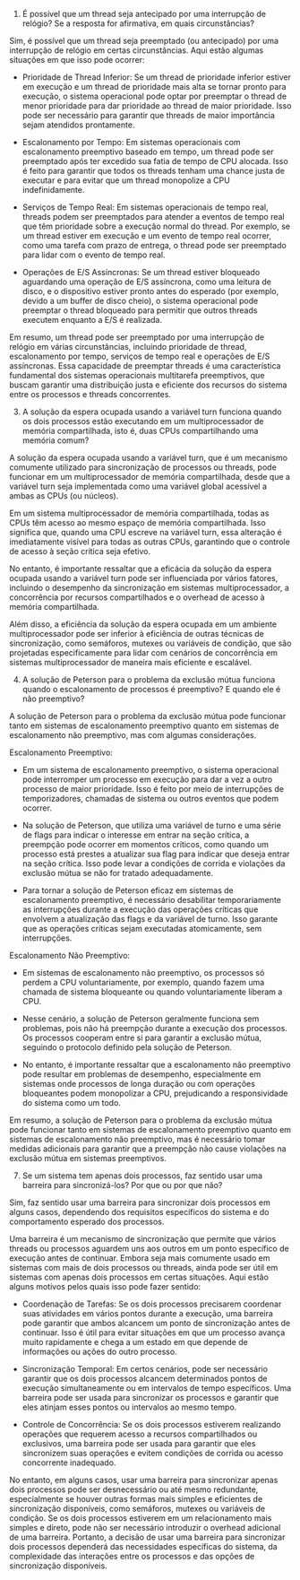 
1. É possível que um thread seja antecipado por uma interrupção de relógio? Se a resposta for afirmativa, em quais circunstâncias?

Sim, é possível que um thread seja preemptado (ou antecipado) por uma interrupção de relógio em certas circunstâncias. Aqui estão algumas situações em que isso pode ocorrer:

- Prioridade de Thread Inferior: Se um thread de prioridade inferior estiver em execução e um thread de prioridade mais alta se tornar pronto para execução, o sistema operacional pode optar por preemptar o thread de menor prioridade para dar prioridade ao thread de maior prioridade. Isso pode ser necessário para garantir que threads de maior importância sejam atendidos prontamente.
    
- Escalonamento por Tempo: Em sistemas operacionais com escalonamento preemptivo baseado em tempo, um thread pode ser preemptado após ter excedido sua fatia de tempo de CPU alocada. Isso é feito para garantir que todos os threads tenham uma chance justa de executar e para evitar que um thread monopolize a CPU indefinidamente.
    
- Serviços de Tempo Real: Em sistemas operacionais de tempo real, threads podem ser preemptados para atender a eventos de tempo real que têm prioridade sobre a execução normal do thread. Por exemplo, se um thread estiver em execução e um evento de tempo real ocorrer, como uma tarefa com prazo de entrega, o thread pode ser preemptado para lidar com o evento de tempo real.
    
- Operações de E/S Assíncronas: Se um thread estiver bloqueado aguardando uma operação de E/S assíncrona, como uma leitura de disco, e o dispositivo estiver pronto antes do esperado (por exemplo, devido a um buffer de disco cheio), o sistema operacional pode preemptar o thread bloqueado para permitir que outros threads executem enquanto a E/S é realizada.
    

Em resumo, um thread pode ser preemptado por uma interrupção de relógio em várias circunstâncias, incluindo prioridade de thread, escalonamento por tempo, serviços de tempo real e operações de E/S assíncronas. Essa capacidade de preemptar threads é uma característica fundamental dos sistemas operacionais multitarefa preemptivos, que buscam garantir uma distribuição justa e eficiente dos recursos do sistema entre os processos e threads concorrentes.

  

3. A solução da espera ocupada usando a variável turn funciona quando os dois processos estão executando em um multiprocessador de memória compartilhada, isto é, duas CPUs compartilhando uma memória comum?

  

A solução da espera ocupada usando a variável turn, que é um mecanismo comumente utilizado para sincronização de processos ou threads, pode funcionar em um multiprocessador de memória compartilhada, desde que a variável turn seja implementada como uma variável global acessível a ambas as CPUs (ou núcleos).

Em um sistema multiprocessador de memória compartilhada, todas as CPUs têm acesso ao mesmo espaço de memória compartilhada. Isso significa que, quando uma CPU escreve na variável turn, essa alteração é imediatamente visível para todas as outras CPUs, garantindo que o controle de acesso à seção crítica seja efetivo.

No entanto, é importante ressaltar que a eficácia da solução da espera ocupada usando a variável turn pode ser influenciada por vários fatores, incluindo o desempenho da sincronização em sistemas multiprocessador, a concorrência por recursos compartilhados e o overhead de acesso à memória compartilhada.

Além disso, a eficiência da solução da espera ocupada em um ambiente multiprocessador pode ser inferior à eficiência de outras técnicas de sincronização, como semáforos, mutexes ou variáveis de condição, que são projetadas especificamente para lidar com cenários de concorrência em sistemas multiprocessador de maneira mais eficiente e escalável.

  
  

4. A solução de Peterson para o problema da exclusão mútua funciona quando o escalonamento de processos é preemptivo? E quando ele é não preemptivo?

  

A solução de Peterson para o problema da exclusão mútua pode funcionar tanto em sistemas de escalonamento preemptivo quanto em sistemas de escalonamento não preemptivo, mas com algumas considerações.

Escalonamento Preemptivo:

- Em um sistema de escalonamento preemptivo, o sistema operacional pode interromper um processo em execução para dar a vez a outro processo de maior prioridade. Isso é feito por meio de interrupções de temporizadores, chamadas de sistema ou outros eventos que podem ocorrer.
    
- Na solução de Peterson, que utiliza uma variável de turno e uma série de flags para indicar o interesse em entrar na seção crítica, a preempção pode ocorrer em momentos críticos, como quando um processo está prestes a atualizar sua flag para indicar que deseja entrar na seção crítica. Isso pode levar a condições de corrida e violações da exclusão mútua se não for tratado adequadamente.
    
- Para tornar a solução de Peterson eficaz em sistemas de escalonamento preemptivo, é necessário desabilitar temporariamente as interrupções durante a execução das operações críticas que envolvem a atualização das flags e da variável de turno. Isso garante que as operações críticas sejam executadas atomicamente, sem interrupções.
    

Escalonamento Não Preemptivo:

- Em sistemas de escalonamento não preemptivo, os processos só perdem a CPU voluntariamente, por exemplo, quando fazem uma chamada de sistema bloqueante ou quando voluntariamente liberam a CPU.
    
- Nesse cenário, a solução de Peterson geralmente funciona sem problemas, pois não há preempção durante a execução dos processos. Os processos cooperam entre si para garantir a exclusão mútua, seguindo o protocolo definido pela solução de Peterson.
    
- No entanto, é importante ressaltar que a escalonamento não preemptivo pode resultar em problemas de desempenho, especialmente em sistemas onde processos de longa duração ou com operações bloqueantes podem monopolizar a CPU, prejudicando a responsividade do sistema como um todo.
    

Em resumo, a solução de Peterson para o problema da exclusão mútua pode funcionar tanto em sistemas de escalonamento preemptivo quanto em sistemas de escalonamento não preemptivo, mas é necessário tomar medidas adicionais para garantir que a preempção não cause violações na exclusão mútua em sistemas preemptivos.

  
  

7. Se um sistema tem apenas dois processos, faz sentido usar uma barreira para sincronizá-los? Por que ou por que não? 

  
  

Sim, faz sentido usar uma barreira para sincronizar dois processos em alguns casos, dependendo dos requisitos específicos do sistema e do comportamento esperado dos processos.

Uma barreira é um mecanismo de sincronização que permite que vários threads ou processos aguardem uns aos outros em um ponto específico de execução antes de continuar. Embora seja mais comumente usado em sistemas com mais de dois processos ou threads, ainda pode ser útil em sistemas com apenas dois processos em certas situações. Aqui estão alguns motivos pelos quais isso pode fazer sentido:

- Coordenação de Tarefas: Se os dois processos precisarem coordenar suas atividades em vários pontos durante a execução, uma barreira pode garantir que ambos alcancem um ponto de sincronização antes de continuar. Isso é útil para evitar situações em que um processo avança muito rapidamente e chega a um estado em que depende de informações ou ações do outro processo.
    
- Sincronização Temporal: Em certos cenários, pode ser necessário garantir que os dois processos alcancem determinados pontos de execução simultaneamente ou em intervalos de tempo específicos. Uma barreira pode ser usada para sincronizar os processos e garantir que eles atinjam esses pontos ou intervalos ao mesmo tempo.
    
- Controle de Concorrência: Se os dois processos estiverem realizando operações que requerem acesso a recursos compartilhados ou exclusivos, uma barreira pode ser usada para garantir que eles sincronizem suas operações e evitem condições de corrida ou acesso concorrente inadequado.
    

No entanto, em alguns casos, usar uma barreira para sincronizar apenas dois processos pode ser desnecessário ou até mesmo redundante, especialmente se houver outras formas mais simples e eficientes de sincronização disponíveis, como semáforos, mutexes ou variáveis de condição. Se os dois processos estiverem em um relacionamento mais simples e direto, pode não ser necessário introduzir o overhead adicional de uma barreira. Portanto, a decisão de usar uma barreira para sincronizar dois processos dependerá das necessidades específicas do sistema, da complexidade das interações entre os processos e das opções de sincronização disponíveis.

